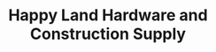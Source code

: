 ---
title: "Happy Land Hardware and Construction Supply"
url: /san-pablo/happy-land-hardware-and-construction-supply/
shop: Eisenwaren
---